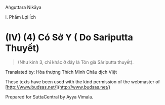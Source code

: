  

Aṅguttara Nikāya

I. Phẩm Lợi Ích

# (IV) (4) Có Sở Y ( Do Sariputta Thuyết)

> (Như kinh 3, chỉ khác ở đây là Tôn giả Sàriputta thuyết).

Translated by: Hòa thượng Thích Minh Châu dịch Việt

These texts have been used with the kind permission of the webmaster of [http://www.budsas.net/](http://www.budsas.net/)

Prepared for SuttaCentral by Ayya Vimala.